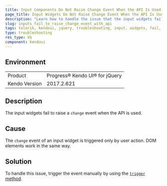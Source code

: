 ```yaml
---
title: Input Components Do Not Raise Change Event When the API Is Used
page_title: Input Widgets Do Not Raise Change Event When the API Is Used
description: "Learn how to handle the issue that the input widgets fail to raise a change event when the API is used when working with Kendo UI for jQuery."
slug: inputs_fail_to_raise_change_event_with_api
tags: telerik, kendoui, jquery, troubleshooting, input, widgets, fail, to, raise, change, event, using, api
type: troubleshooting
res_type: kb
component: kendoui
---
```


## Environment

<table>
 <tr>
  <td>Product</td>
  <td>Progress® Kendo UI® for jQuery</td>
 </tr>
 <tr>
  <td>Kendo Version</td>
  <td>2017.2.621</td>
 </tr>
</table>

## Description 

The input widgets fail to raise a `change` event when the API is used.

## Cause

The `change` event of an input widget is triggered only by user action. DOM elements work in the same way.

## Solution

To handle this issue, trigger the event manually by using the [`trigger` method](/api/javascript/ui/widget/methods/trigger).
